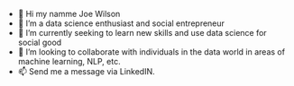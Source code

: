 - 👋 Hi my namme Joe Wilson
- 👀 I’m a data science enthusiast and social entrepreneur
- 🌱 I’m currently seeking to learn new skills and use data science for social good
- 💞️ I’m looking to collaborate with individuals in the data world in areas of machine learning, NLP, etc.
- 📫 Send me a message via LinkedIN.
<!---
Tabitha18/Tabitha18 is a ✨ special ✨ repository because its `README.md` (this file) appears on your GitHub profile.
You can click the Preview link to take a look at your changes.
--->
